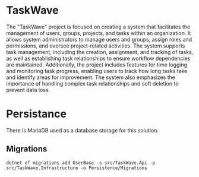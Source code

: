 # TaskWave

The "TaskWave" project is focused on creating a system that facilitates the management of users, groups, projects, and tasks within an organization. It allows system administrators to manage users and groups, assign roles and permissions, and oversee project-related activities. The system supports task management, including the creation, assignment, and tracking of tasks, as well as establishing task relationships to ensure workflow dependencies are maintained. Additionally, the project includes features for time logging and monitoring task progress, enabling users to track how long tasks take and identify areas for improvement. The system also emphasizes the importance of handling complex task relationships and soft deletion to prevent data loss.

# Persistance

There is MariaDB used as a database storage for this solution.

## Migrations

```shell
dotnet ef migrations add UserBase -s src/TaskWave.Api -p src/TaskWave.Infrastructure -o Persistence/Migrations
```
